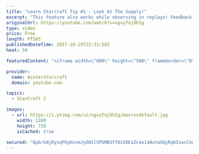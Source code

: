 ```yaml
---
title: "Learn Starcraft Tip #1 - Look At The Supply!"
excerpt: "This feature also works while observing in replays! Feedback and tip suggestions are appreciated :)"
originalUrl: https://youtube.com/watch?v=ugvyTajOhIg
type: video
price: Free
length: PT58S
publishedDateTime: 2017-10-19T22:31:50Z
heat: 50

featuredContent: "<iframe width=\"800\" height=\"500\" frameborder=\"0\" src=\"https://www.youtube.com/embed/ugvyTajOhIg\" allow=\"accelerometer; autoplay; encrypted-media; gyroscope; picture-in-picture\" allowfullscreen></iframe>"

provider:
  name: WinterStarcraft
  domain: youtube.com

topics:
  - StarCraft 2

images:
  - url: https://i.ytimg.com/vi/ugvyTajOhIg/maxresdefault.jpg
    width: 1280
    height: 720
    isCached: true

secured: "6pb/kNjRysqPOyHcnmJyO01lSPQMB3Y7D1XDEaZcax1aNutaUQyRq6IvwcChd0u/e6ekVlSzceUfffp6hD/chR0e9wnsQbhL7iD03+H5WwjJ+iUuOx6Scwu9Yikz8ybYxWSGwJGZhbMNWypjjzjt0V+LlM6ADdZUJ5TYgZpHbjPrvkwdFBaK2rdht2cPmKEhgOWYGkTqpBJcF7OmJcd5NkZCRZmjRgDmWuT3i1zHLVm85Cb/fnVPZxmSMvGyMnLZUQr2DpZ4gKoUuJEWl0v7PTNAdBr74WKxUn0aJc9tHICyOLSE/IdBo99s7R/PPo18b/7iTZOz+NGwBsV7qzsMQAqno13316V9wYVfvi6XQ/Q5MDwzaOV2Rjda4zBwBfaWYpONhw/TJ+7i1GZbFES9JBHC9PslIvDEP5TNvM251G4=;CCDmCutt+LZU1YK0R1HOug=="
---
```


